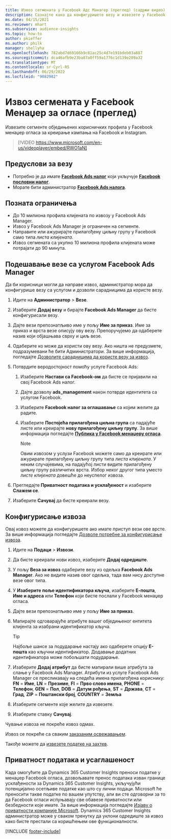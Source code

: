 ```yaml
---
title: Извоз сегмената у Facebook Адс Манагер (преглед) (садржи видео)
description: Сазнајте како да конфигуришете везу и извезете у Facebook Ads Manager.
ms.date: 04/15/2021
ms.reviewer: mhart
ms.subservice: audience-insights
ms.topic: how-to
author: pkieffer
ms.author: philk
manager: shellyha
ms.openlocfilehash: 782abd7d69166b9c81ac25c4d7e191bdeb03a887
ms.sourcegitcommit: dca46afb9e23ba87a0ff59a1776c1d139e209a32
ms.translationtype: MT
ms.contentlocale: sr-Cyrl-RS
ms.lasthandoff: 06/29/2022
ms.locfileid: "9082982"
---
```

# <a name="export-segments-to-facebook-ads-manager-preview"></a>Извоз сегмената у Facebook Менаџер за огласе (преглед)

Извезите сегменте обједињених корисничких профила у Facebook менаџер огласа за креирање кампања на Facebook и Instagram.

> [!VIDEO https://www.microsoft.com/en-us/videoplayer/embed/RWO1aN]

## <a name="prerequisites-for-connection"></a>Предуслови за везу

- Потребно је да имате [**Facebook Ads налог**](https://www.facebook.com/business/learn/lessons/step-by-step-ads-manager-account) који укључује [**Facebook пословни налог**](https://business.facebook.com/).
- Морате бити администратор [**Facebook Ads налога**](https://www.facebook.com/business/learn/lessons/step-by-step-ads-manager-account).

## <a name="known-limitations"></a>Позната ограничења

- До 10 милиона профила клијената по извозу у Facebook Ads Manager.
- Извоз у Facebook Ads Manager је ограничен на сегменте.
- Направите или ажурирајте прилагођену циљну групу у Facebook само типа *листа клијената*.
- Извоз сегмената са укупно 10 милиона профила клијената може потрајати до 90 минута.

## <a name="set-up-connection-to-facebook-ads-manager"></a>Подешавање везе са услугом Facebook Ads Manager

Да би корисници могли да направе извоз, администратор мора да конфигурише везу са услугом и дозволи сарадницима да користе везу.

1. Идите на **Администратор** > **Везе**.

1. Изаберите **Додај везу** и бирајте **Facebook Ads Manager** да бисте конфигурисали везу.

1. Дајте вези препознатљиво име у пољу **Име за приказ**. Име за приказ и врста везе описују ову везу. Препоручујемо да одаберете назив који објашњава сврху и циљ везе.

1. Одаберите ко може да користи ову везу. Ако ништа не предузмете, подразумевани ће бити Администратори. За више информација, погледајте [Дозволите сарадницима да користе везу за извоз](connections.md#allow-contributors-to-use-a-connection-for-exports).

1. Потврдите веродостојност помоћу услуге Facebook Ads: 

   1. Изаберите **Настави са Facebook-ом** да бисте се пријавили на свој Facebook Ads налог.

   1. Дајте дозволу **ads_management** након потврде идентитета са услугом Facebook.

   1. Изаберите **Facebook налог за оглашавање** са којим желите да радите.

   1. Изаберите **Постојећа прилагођена циљна група** са падајуће листе или креирајте **нову прилагођену циљну групу**. За више информација погледајте [**Публика у Facebook менаџеру огласа**](https://www.facebook.com/business/help/744354708981227?id=2469097953376494).
      > [!NOTE]
      > Овим извозом у услузи Facebook можете само да креирате или ажурирате прилагођену циљну групу типа *листа клијената*. У неким случајевима, на падајућој листи видите прилагођену циљну групу различитих врста. Избор неког другог типа уместо *листе клијената* довешће до неуспелог извоза. 

1. Прегледајте **Приватност података и усклађеност** и изаберите **Слажем се**.

1. Изаберите **Сачувај** да бисте креирали везу.

## <a name="configure-an-export"></a>Конфигурисање извоза

Овај извоз можете да конфигуришете ако имате приступ вези ове врсте. За више информација погледајте [Дозволе потребне за конфигурисање извоза](export-destinations.md#set-up-a-new-export).

1. Идите на **Подаци** > **Извози**.

1. Да бисте креирали нови извоз, изаберите **Додај одредиште**. 

1. У пољу **Веза за извоз** одаберите везу из одељка **Facebook Ads Manager**. Ако не видите назив овог одељка, тада вам нису доступне везе овог типа.

1. У **Изаберите поље идентификатора кључа**, изаберите **Е-пошта**, **Име и адреса** или **Телефон** који бисте послали у Facebook менаџер огласа. 

1. Дајте вези препознатљиво име у пољу **Име за приказ**.

1. Мапирајте одговарајуће атрибуте вашег обједињеног ентитета клијента за изабрани идентификатор кључа.
   > [!TIP]
   > Најбоље шансе за подударање настају ако одаберете опцију **Е-пошта** као кључни идентификатор. Додавање додатних идентификатора може побољшати подударање.

1. Изаберите **Додај атрибут** да бисте мапирали више атрибута за слање у Facebook Ads Manager. Атрибути из услуге Facebook Ads Manager се пресликавају на следећа имена прилагођена кориснику: **FN** = **Име**, **LN** = **Презиме**, **FI** = **Прво слово имена**, **PHONE** = **Телефон**, **GEN** = **Пол**, **DOB** = **Датум рођења**, **ST** = **Држава**, **CT** = **Град**, **ZIP** = **Поштански број**, **COUNTRY** = **Земља**

1. Изаберите сегменте које желите да извезете.

1. Изаберите ставку **Сачувај**.

Чување извоза не покреће извоз одмах.

Извоз се покреће са сваким [заказаним освежавањем](system.md#schedule-tab). 

Такође можете да [извезете податке на захтев](export-destinations.md#run-exports-on-demand). 

## <a name="data-privacy-and-compliance"></a>Приватност података и усаглашеност

Када омогућите да Dynamics 365 Customer Insights преноси податке у менаџер Facebook огласа, дозвољавате пренос података изван границе усклађености за Dynamics 365 Customer Insights, укључујући потенцијално осетљиве податке као што су лични подаци. Microsoft ће преносити такве податке по вашем упутству, али ви сте одговорни за то да Facebook огласи испуњавају све обавезе приватности или безбедности које имате. За више информација погледајте [Изјаву о приватности компаније Microsoft](https://go.microsoft.com/fwlink/?linkid=396732).
Dynamics 365 Customer Insights администратор може у сваком тренутку да уклони одредиште за извоз како бисте престали са коришћењем ове функционалности.


[!INCLUDE [footer-include](includes/footer-banner.md)]
